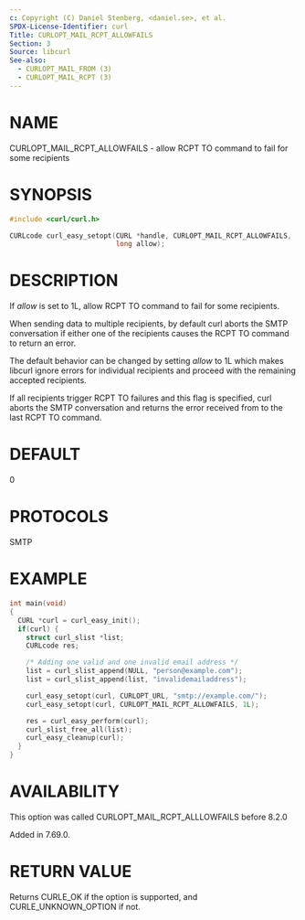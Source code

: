 ```yaml
---
c: Copyright (C) Daniel Stenberg, <daniel.se>, et al.
SPDX-License-Identifier: curl
Title: CURLOPT_MAIL_RCPT_ALLOWFAILS
Section: 3
Source: libcurl
See-also:
  - CURLOPT_MAIL_FROM (3)
  - CURLOPT_MAIL_RCPT (3)
---
```


# NAME

CURLOPT_MAIL_RCPT_ALLOWFAILS - allow RCPT TO command to fail for some recipients

# SYNOPSIS

~~~c
#include <curl/curl.h>

CURLcode curl_easy_setopt(CURL *handle, CURLOPT_MAIL_RCPT_ALLOWFAILS,
                          long allow);
~~~

# DESCRIPTION

If *allow* is set to 1L, allow RCPT TO command to fail for some recipients.

When sending data to multiple recipients, by default curl aborts the SMTP
conversation if either one of the recipients causes the RCPT TO command to
return an error.

The default behavior can be changed by setting *allow* to 1L which makes
libcurl ignore errors for individual recipients and proceed with the remaining
accepted recipients.

If all recipients trigger RCPT TO failures and this flag is specified, curl
aborts the SMTP conversation and returns the error received from to the last
RCPT TO command.

# DEFAULT

0

# PROTOCOLS

SMTP

# EXAMPLE

~~~c
int main(void)
{
  CURL *curl = curl_easy_init();
  if(curl) {
    struct curl_slist *list;
    CURLcode res;

    /* Adding one valid and one invalid email address */
    list = curl_slist_append(NULL, "person@example.com");
    list = curl_slist_append(list, "invalidemailaddress");

    curl_easy_setopt(curl, CURLOPT_URL, "smtp://example.com/");
    curl_easy_setopt(curl, CURLOPT_MAIL_RCPT_ALLOWFAILS, 1L);

    res = curl_easy_perform(curl);
    curl_slist_free_all(list);
    curl_easy_cleanup(curl);
  }
}
~~~

# AVAILABILITY

This option was called CURLOPT_MAIL_RCPT_ALLLOWFAILS before 8.2.0

Added in 7.69.0.

# RETURN VALUE

Returns CURLE_OK if the option is supported, and CURLE_UNKNOWN_OPTION if not.
